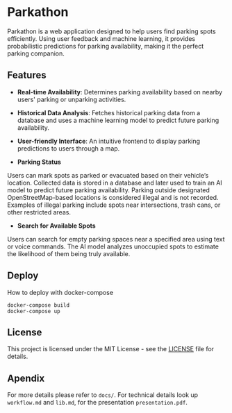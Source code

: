 # Parkathon

Parkathon is a web application designed to help users find parking spots efficiently. Using user feedback and machine learning, it provides probabilistic predictions for parking availability, making it the perfect parking companion.

## Features

- **Real-time Availability**: Determines parking availability based on nearby users' parking or unparking activities.
- **Historical Data Analysis**: Fetches historical parking data from a database and uses a machine learning model to predict future parking availability.
- **User-friendly Interface**: An intuitive frontend to display parking predictions to users through a map.

- **Parking Status**

Users can mark spots as parked or evacuated based on their vehicle’s location.
Collected data is stored in a database and later used to train an AI model to predict future parking availability.
Parking outside designated OpenStreetMap-based locations is considered illegal and is not recorded.
Examples of illegal parking include spots near intersections, trash cans, or other restricted areas.

- **Search for Available Spots**

Users can search for empty parking spaces near a specified area using text or voice commands.
The AI model analyzes unoccupied spots to estimate the likelihood of them being truly available.

## Deploy

How to deploy with docker-compose

```
docker-compose build
docker-compose up
```

## License
This project is licensed under the MIT License - see the [LICENSE](LICENSE) file for details.

## Apendix
For more details please refer to `docs/`. For technical details look up `workflow.md` and `lib.md`, for the presentation `presentation.pdf`.
